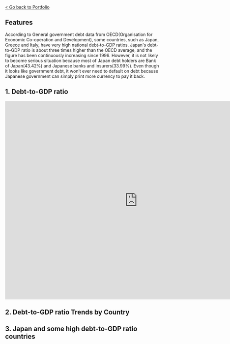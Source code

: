 
[< Go back to Portfolio](https://kibokk.github.io/portfolio/)

## Features
According to General government debt data from OECD(Organisation for Economic Co-operation and Development), some countries, such as Japan, Greece and Italy, have very high national debt-to-GDP ratios. Japan's debt-to-GDP ratio is about three times higher than the OECD average, and the figure has been continuously increasing since 1996. However, it is not likely to become serious situation because most of Japan debt holders are Bank of Japan(43.42%) and Japanese banks and insurers(33.99%). Even though it looks like government debt, it won’t ever need to default on debt because Japanese government can simply print more currency to pay it back.

## 1. Debt-to-GDP ratio
<iframe src="https://data.oecd.org/chart/6Se3" width="860" height="645" style="border: 0" mozallowfullscreen="true" webkitallowfullscreen="true" allowfullscreen="true"><a href="https://data.oecd.org/chart/6Se3" target="_blank">OECD Chart: General government debt, Total, % of GDP, Annual, 2018</a></iframe>

## 2. Debt-to-GDP ratio Trends by Country
<div class="flourish-embed flourish-chart" data-src="visualisation/11721046"><script src="https://public.flourish.studio/resources/embed.js"></script></div>

## 3. Japan and some high debt-to-GDP ratio countries
<div class="flourish-embed flourish-chart" data-src="visualisation/11722177"><script src="https://public.flourish.studio/resources/embed.js"></script></div>
